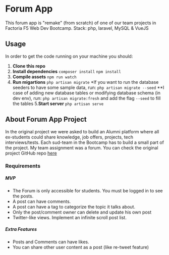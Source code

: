 # Forum App
This forum app is "remake" (from scratch) of one of our team projects in Factoria F5 Web Dev Bootcamp. Stack: php, laravel, MySQL &amp; VueJS

## Usage
In order to get the code running on your machine you should:
1. **Clone this repo**
2. **Install dependencies**
 ``` composer install ```
 ``` npm install ```
3. **Compile assets**
 ``` npm run watch ```
4. **Run migartions**
 ``` php artisan migrate ```
*If you want to run the database seeders to have some sample data, run:
 ``` php artisan migrate --seed ```
 **I case of adding new database tables or modifying database schema (in dev env), run:
  ``` php artisan migrate:fresh ``` and add the flag ``` --seed ``` to fill the tables
5.**Start server**
 ``` php artisan serve ```

## About Forum App Project
In the original project we were asked to build an Alumni platform where all ex-students could share knowledge, job offers, projects, tech interviews/tests. Each sud-team in the Bootcamp has to build a small part of the project. My team assignment was a forum. You can check the original project GitHub repo [here](https://github.com/CodersFactoria2020/Alumni)

### Requirements
##### MVP
* The Forum is only accessible for students. You must be logged in to see the posts.
* A post can have comments.
* A post can have a tag to categorize the topic it talks about.
* Only the post/comment owner can delete and update his own post
* Twitter-like views. Implement an infinite scroll post list.
##### Extra Features
* Posts and Comments can have likes.
* You can share other user content as a post (like re-tweet feature)